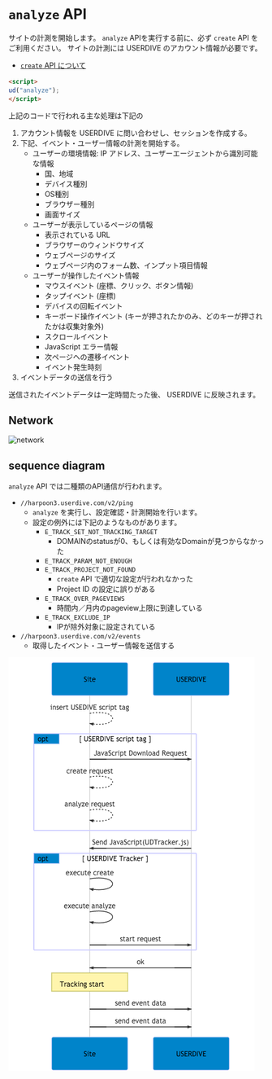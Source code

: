 # `analyze` API

サイトの計測を開始します。
`analyze` APIを実行する前に、必ず `create` API をご利用ください。
サイトの計測には USERDIVE のアカウント情報が必要です。

- [`create` API について](./create.html)

```html
<script>
ud("analyze");
</script>
```

上記のコードで行われる主な処理は下記の

1. アカウント情報を USERDIVE に問い合わせし、セッションを作成する。
1. 下記、イベント・ユーザー情報の計測を開始する。
    - ユーザーの環境情報: IP アドレス、ユーザーエージェントから識別可能な情報
        - 国、地域
        - デバイス種別
        - OS種別
        - ブラウザー種別
        - 画面サイズ
    - ユーザーが表示しているページの情報
        - 表示されている URL
        - ブラウザーのウィンドウサイズ
        - ウェブページのサイズ
        - ウェブページ内のフォーム数、インプット項目情報
    - ユーザーが操作したイベント情報
        - マウスイベント (座標、クリック、ボタン情報)
        - タップイベント (座標)
        - デバイスの回転イベント
        - キーボード操作イベント (キーが押されたかのみ、どのキーが押されたかは収集対象外)
        - スクロールイベント
        - JavaScript エラー情報
        - 次ページヘの遷移イベント
        - イベント発生時刻
1. イベントデータの送信を行う

送信されたイベントデータは一定時間たった後、 USERDIVE に反映されます。

## Network

<!-- Created by draw.io  -->
![network](./files/network.png)

## sequence diagram

`analyze` API では二種類のAPI通信が行われます。

- `//harpoon3.userdive.com/v2/ping`
    - `analyze` を実行し、設定確認・計測開始を行います。
    - 設定の例外には下記のようなものがあります。
        - `E_TRACK_SET_NOT_TRACKING_TARGET`
            - DOMAINのstatusが0、もしくは有効なDomainが見つからなかった
        - `E_TRACK_PARAM_NOT_ENOUGH`
        - `E_TRACK_PROJECT_NOT_FOUND`
            - `create` API で適切な設定が行われなかった
            - Project ID の設定に誤りがある
        - `E_TRACK_OVER_PAGEVIEWS`
            - 時間内／月内のpageview上限に到達している
        - `E_TRACK_EXCLUDE_IP`
            - IPが除外対象に設定されている
- `//harpoon3.userdive.com/v2/events`
    - 取得したイベント・ユーザー情報を送信する

![sequence](./mmd/analyze.mmd.png)
